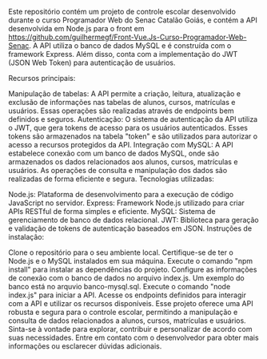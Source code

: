 Este repositório contém um projeto de controle escolar desenvolvido durante o curso Programador Web do Senac Catalão Goiás, e contém a API desenvolvida em Node.js para o front em https://github.com/guilhermegf/Front-Vue.Js-Curso-Programador-Web-Senac. A API utiliza o banco de dados MySQL e é construída com o framework Express. Além disso, conta com a implementação do JWT (JSON Web Token) para autenticação de usuários.

Recursos principais:

Manipulação de tabelas: A API permite a criação, leitura, atualização e exclusão de informações nas tabelas de alunos, cursos, matrículas e usuários. Essas operações são realizadas através de endpoints bem definidos e seguros.
Autenticação: O sistema de autenticação da API utiliza o JWT, que gera tokens de acesso para os usuários autenticados. Esses tokens são armazenados na tabela "token" e são utilizados para autorizar o acesso a recursos protegidos da API.
Integração com MySQL: A API estabelece conexão com um banco de dados MySQL, onde são armazenados os dados relacionados aos alunos, cursos, matrículas e usuários. As operações de consulta e manipulação dos dados são realizadas de forma eficiente e segura.
Tecnologias utilizadas:

Node.js: Plataforma de desenvolvimento para a execução de código JavaScript no servidor.
Express: Framework Node.js utilizado para criar APIs RESTful de forma simples e eficiente.
MySQL: Sistema de gerenciamento de banco de dados relacional.
JWT: Biblioteca para geração e validação de tokens de autenticação baseados em JSON.
Instruções de instalação:

Clone o repositório para o seu ambiente local.
Certifique-se de ter o Node.js e o MySQL instalados em sua máquina.
Execute o comando "npm install" para instalar as dependências do projeto.
Configure as informações de conexão com o banco de dados no arquivo index.js. Um exemplo do banco está no arquvio banco-mysql.sql.
Execute o comando "node index.js" para iniciar a API.
Acesse os endpoints definidos para interagir com a API e utilizar os recursos disponíveis.
Esse projeto oferece uma API robusta e segura para o controle escolar, permitindo a manipulação e consulta de dados relacionados a alunos, cursos, matrículas e usuários. Sinta-se à vontade para explorar, contribuir e personalizar de acordo com suas necessidades. Entre em contato com o desenvolvedor para obter mais informações ou esclarecer dúvidas adicionais.
